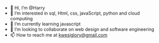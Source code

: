 - 👋 Hi, I’m @Harry
- 👀 I’m interested in sql, Html, css, javaScript, python and cloud computing
- 🌱 I’m currently learning javascript
- 💞️ I’m looking to collaborate on web design and software engineering
- 📫 How to reach me at kwesiglory@gmail.com

<!---
Paakwesi21/Paakwesi21 is a ✨ special ✨ repository because its `README.md` (this file) appears on your GitHub profile.
You can click the Preview link to take a look at your changes.
--->
